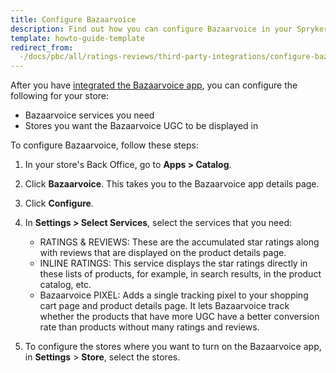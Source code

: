 ```yaml
---
title: Configure Bazaarvoice
description: Find out how you can configure Bazaarvoice in your Spryker shop
template: howto-guide-template 
redirect_from:
  -/docs/pbc/all/ratings-reviews/third-party-integrations/configure-bazaarvoice.html   
---
```


After you have [integrated the Bazaarvoice app](/docs/pbc/all/ratings-reviews/{{site.version}}/third-party-integrations/integrate-bazaarvoice.html), you can configure the following for your store:
- Bazaarvoice services you need
- Stores you want the Bazaarvoice UGC to be displayed in

To configure Bazaarvoice, follow these steps:

1. In your store's Back Office, go to **Apps > Catalog**.
2. Click **Bazaarvoice**. This takes you to the Bazaarvoice app details page.
3. Click **Configure**.
4. In **Settings > Select Services**, select the services that you need:
   - RATINGS & REVIEWS: These are the accumulated star ratings along with reviews that are displayed on the product details page.
   <!---- QUESTIONS & ANSWERS:--> 
   - INLINE RATINGS: This service displays the star ratings directly in these lists of products, for example, in search results, in the product catalog, etc.
   - Bazaarvoice PIXEL: Adds a single tracking pixel to your shopping cart page and product details page. It lets Bazaarvoice track whether the products that have more UGC have a better conversion rate than products without many ratings and reviews.

5. To configure the stores where you want to turn on the Bazaarvoice app, in **Settings** > **Store**, select the stores.

